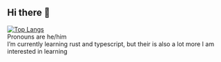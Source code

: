 ## Hi there 👋
<!--
**danielosw/danielosw** is a ✨ _special_ ✨ repository because its `README.md` (this file) appears on your GitHub profile.

Here are some ideas to get you started:

- 🔭 I’m currently working on ...
- 🌱 I’m currently learning ...
- 👯 I’m looking to collaborate on ...
- 🤔 I’m looking for help with ...
- 💬 Ask me about ...
- 📫 How to reach me: ...
- 
- ⚡ Fun fact: ...
-->
[![Top Langs](https://github-readme-stats.vercel.app/api/top-langs/?username=danielosw)](https://github.com/anuraghazra/github-readme-stats)  
Pronouns are he/him  
I’m currently learning rust and typescript, but their is also a lot more I am interested in learning
